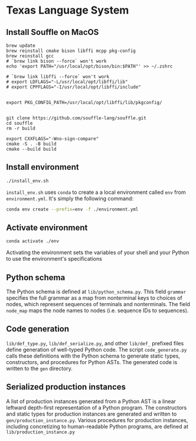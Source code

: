 # Texas Language System

## Install Souffle on MacOS
```
brew update
brew reinstall cmake bison libffi mcpp pkg-config
brew reinstall gcc
# `brew link bison --force` won't work
echo 'export PATH="/usr/local/opt/bison/bin:$PATH"' >> ~/.zshrc

# `brew link libffi --force` won't work
# export LDFLAGS="-L/usr/local/opt/libffi/lib"
# export CPPFLAGS="-I/usr/local/opt/libffi/include"

  
export PKG_CONFIG_PATH=/usr/local/opt/libffi/lib/pkgconfig/


git clone https://github.com/souffle-lang/souffle.git
cd souffle
rm -r build

export CXXFLAGS="-Wno-sign-compare"
cmake -S . -B build
cmake --build build
```

## Install environment
```bash
./install_env.sh
```
`install_env.sh` uses `conda` to create a a local environment called `env` from `environment.yml`.
It's simply the following command:
```bash
conda env create --prefix=env -f ./environment.yml
```

## Activate environment
```bash
conda activate ./env
```
Activating the environment sets the variables of your shell and your Python to use the environment's specifications

## Python schema
The Python schema is defined at `lib/python_schema.py`. This field `grammar` specifies the full grammar as a map from nonterminal keys to choices of nodes, which represent sequences of terminals and nonterminals. The field `node_map` maps the node names to nodes (i.e. sequence IDs to sequences).

## Code generation
`lib/def_type.py`, `lib/def_serialize.py`, and other `lib/def_` prefixed files define generation of well-typed Python code.
The script `code_generate.py` calls these definitions with the Python schema to generate static types, constructors, and procedures for Python ASTs.
The generated code is written to the `gen` directory.

## Serialized production instances
A list of production instances generated from a Python AST is a linear leftward depth-first representation of a Python program.
The constructors and static types for production instances are generated and written to `gen/production_instance.py`.
Various procedures for production instances, including concretizing to human-readable Python programs, are defined at `lib/production_instance.py`


